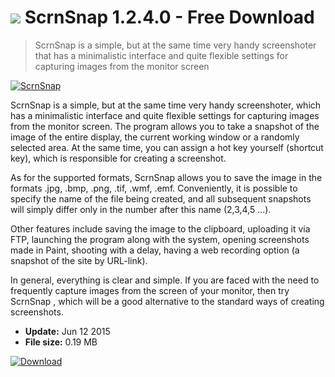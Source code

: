# ![](https://cdn.softexe.net/static/icon/9/scrnsnap-6059.png) ScrnSnap 1.2.4.0 - Free Download

> ScrnSnap is a simple, but at the same time very handy screenshoter that has a minimalistic interface and quite flexible settings for capturing images from the monitor screen

[![ScrnSnap](https:https://tse4.mm.bing.net/th?id=OIP.RBtNyhZTR19TYxk_Lq-tXgHaDu&pid=Api)](https://softexe.net/win/multimedia/graphics-design/scrnsnap:fRea.html)

ScrnSnap is a simple, but at the same time very handy screenshoter, which has a minimalistic interface and quite flexible settings for capturing images from the monitor screen. The program allows you to take a snapshot of the image of the entire display, the current working window or a randomly selected area. At the same time, you can assign a hot key yourself (shortcut key), which is responsible for creating a screenshot.

As for the supported formats, ScrnSnap allows you to save the image in the formats .jpg, .bmp, .png, .tif, .wmf, .emf. Conveniently, it is possible to specify the name of the file being created, and all subsequent snapshots will simply differ only in the number after this name (2,3,4,5 ...).

Other features include saving the image to the clipboard, uploading it via FTP, launching the program along with the system, opening screenshots made in Paint, shooting with a delay, having a web recording option (a snapshot of the site by URL-link).

In general, everything is clear and simple. If you are faced with the need to frequently capture images from the screen of your monitor, then try ScrnSnap , which will be a good alternative to the standard ways of creating screenshots.


- **Update:** Jun 12 2015
- **File size:** 0.19 MB

[![Download](https://cdn.softexe.net/static/img/download.png)](https://softexe.net/win/multimedia/graphics-design/scrnsnap:fRea.html)

